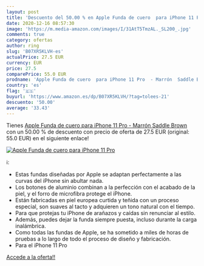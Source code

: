 ```yaml
---
layout: post
title: 'Descuento del 50.00 % en Apple Funda de cuero  para iPhone 11 Pro'
date: 2020-12-16 08:57:30
image: 'https://m.media-amazon.com/images/I/31AtT5TmzAL._SL200_.jpg'
comments: true
category: ofertas
author: ring
slug: 'B07XR5KLVH-es'
actualPrice: 27.5 EUR
currency: EUR
price: 27.5
comparePrice: 55.0 EUR
prodname: 'Apple Funda de cuero  para iPhone 11 Pro  - Marrón  Saddle Brown '
country: 'es'
flag: '🇪🇸'
buyurl: 'https://www.amazon.es/dp/B07XR5KLVH/?tag=tolees-21'
descuento: '50.00'
average: '33.43'
---
```


Tienes [Apple Funda de cuero  para iPhone 11 Pro  - Marrón  Saddle Brown ](https://www.amazon.es/dp/B07XR5KLVH/?tag=tolees-21) con un 50.00 % de descuento con precio de oferta de 27.5 EUR (original: 55.0 EUR) en el siguiente enlace!

[![Apple Funda de cuero  para iPhone 11 Pro](https://m.media-amazon.com/images/I/31AtT5TmzAL._SL200_.jpg)](https://www.amazon.es/dp/B07XR5KLVH/?tag=tolees-21)

ℹ️:

- Estas fundas diseñadas por Apple se adaptan perfectamente a las curvas del iPhone sin abultar nada.
- Los botones de aluminio combinan a la perfección con el acabado de la piel, y el forro de microfibra protege el iPhone.
- Están fabricadas en piel europea curtida y teñida con un proceso especial, son suaves al tacto y adquieren un tono natural con el tiempo.
- Para que protejas tu iPhone de arañazos y caídas sin renunciar al estilo.
- Además, puedes dejar la funda siempre puesta, incluso durante la carga inalámbrica.
- Como todas las fundas de Apple, se ha sometido a miles de horas de pruebas a lo largo de todo el proceso de diseño y fabricación.
- Para el iPhone 11 Pro

[Accede a la oferta!!](https://www.amazon.es/dp/B07XR5KLVH/?tag=tolees-21)
